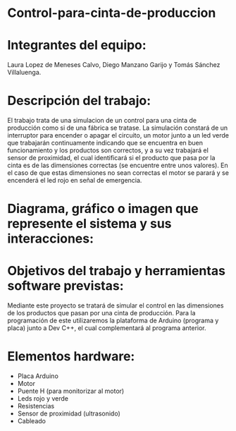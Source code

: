 # Control-para-cinta-de-produccion

# Integrantes del equipo:
Laura Lopez de Meneses Calvo, Diego Manzano Garijo y Tomás Sánchez Villaluenga.

# Descripción del trabajo:
El trabajo trata de una simulacion de un control para una cinta de producción como si de una fábrica se tratase. 
La simulación constará de un interruptor para encender o apagar el circuito, un motor junto a un led verde que trabajarán continuamente indicando que se encuentra en buen funcionamiento y los productos son correctos, y a su vez trabajará el sensor de proximidad, el cual identificará si el producto que pasa por la cinta es de las dimensiones correctas (se encuentre entre unos valores). En el caso de que estas dimensiones no sean correctas el motor se parará y se encenderá el led rojo en señal de emergencia.

# Diagrama, gráfico o imagen que represente el sistema y sus interacciones:


# Objetivos del trabajo y herramientas software previstas:
Mediante este proyecto se tratará de simular el control en las dimensiones de los productos que pasan por una cinta de producción. 
Para la programación de este utilizaremos la plataforma de Arduino (programa y placa) junto a Dev C++, el cual complementará al programa anterior.

# Elementos hardware:
- Placa Arduino
- Motor
- Puente H (para monitorizar al motor)
- Leds rojo y verde
- Resistencias
- Sensor de proximidad (ultrasonido)
- Cableado


